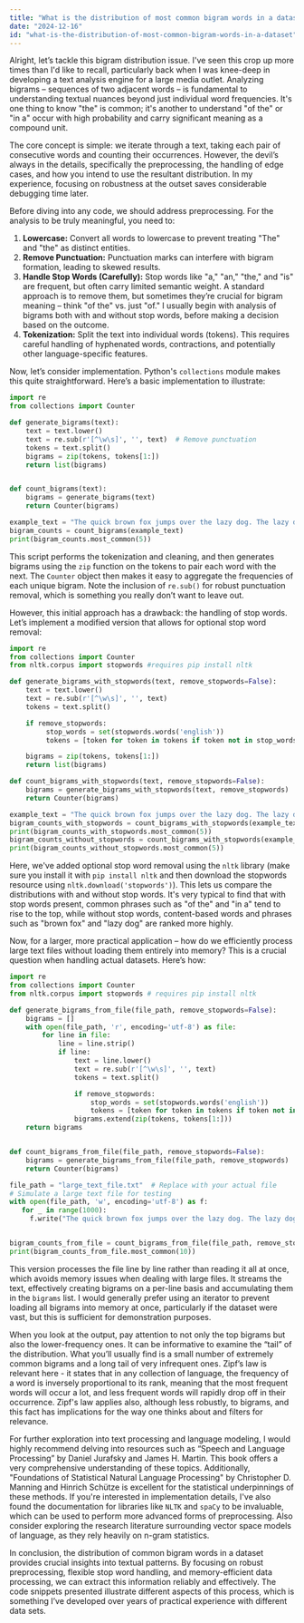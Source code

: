 ```yaml
---
title: "What is the distribution of most common bigram words in a dataset?"
date: "2024-12-16"
id: "what-is-the-distribution-of-most-common-bigram-words-in-a-dataset"
---
```


Alright, let’s tackle this bigram distribution issue. I've seen this crop up more times than I'd like to recall, particularly back when I was knee-deep in developing a text analysis engine for a large media outlet. Analyzing bigrams – sequences of two adjacent words – is fundamental to understanding textual nuances beyond just individual word frequencies. It's one thing to know "the" is common; it's another to understand "of the" or "in a" occur with high probability and carry significant meaning as a compound unit.

The core concept is simple: we iterate through a text, taking each pair of consecutive words and counting their occurrences. However, the devil’s always in the details, specifically the preprocessing, the handling of edge cases, and how you intend to use the resultant distribution. In my experience, focusing on robustness at the outset saves considerable debugging time later.

Before diving into any code, we should address preprocessing. For the analysis to be truly meaningful, you need to:

1.  **Lowercase:** Convert all words to lowercase to prevent treating "The" and "the" as distinct entities.
2.  **Remove Punctuation:** Punctuation marks can interfere with bigram formation, leading to skewed results.
3.  **Handle Stop Words (Carefully):** Stop words like "a," "an," "the," and "is" are frequent, but often carry limited semantic weight. A standard approach is to remove them, but sometimes they’re crucial for bigram meaning – think "of the" vs. just "of." I usually begin with analysis of bigrams both with and without stop words, before making a decision based on the outcome.
4.  **Tokenization:** Split the text into individual words (tokens). This requires careful handling of hyphenated words, contractions, and potentially other language-specific features.

Now, let’s consider implementation. Python's `collections` module makes this quite straightforward. Here’s a basic implementation to illustrate:

```python
import re
from collections import Counter

def generate_bigrams(text):
    text = text.lower()
    text = re.sub(r'[^\w\s]', '', text)  # Remove punctuation
    tokens = text.split()
    bigrams = zip(tokens, tokens[1:])
    return list(bigrams)


def count_bigrams(text):
    bigrams = generate_bigrams(text)
    return Counter(bigrams)

example_text = "The quick brown fox jumps over the lazy dog. The lazy dog, well, it's very lazy."
bigram_counts = count_bigrams(example_text)
print(bigram_counts.most_common(5))
```

This script performs the tokenization and cleaning, and then generates bigrams using the `zip` function on the tokens to pair each word with the next. The `Counter` object then makes it easy to aggregate the frequencies of each unique bigram. Note the inclusion of `re.sub()` for robust punctuation removal, which is something you really don’t want to leave out.

However, this initial approach has a drawback: the handling of stop words. Let’s implement a modified version that allows for optional stop word removal:

```python
import re
from collections import Counter
from nltk.corpus import stopwords #requires pip install nltk

def generate_bigrams_with_stopwords(text, remove_stopwords=False):
    text = text.lower()
    text = re.sub(r'[^\w\s]', '', text)
    tokens = text.split()

    if remove_stopwords:
         stop_words = set(stopwords.words('english'))
         tokens = [token for token in tokens if token not in stop_words]

    bigrams = zip(tokens, tokens[1:])
    return list(bigrams)

def count_bigrams_with_stopwords(text, remove_stopwords=False):
    bigrams = generate_bigrams_with_stopwords(text, remove_stopwords)
    return Counter(bigrams)

example_text = "The quick brown fox jumps over the lazy dog. The lazy dog, well, it's very lazy."
bigram_counts_with_stopwords = count_bigrams_with_stopwords(example_text, remove_stopwords=True)
print(bigram_counts_with_stopwords.most_common(5))
bigram_counts_without_stopwords = count_bigrams_with_stopwords(example_text)
print(bigram_counts_without_stopwords.most_common(5))
```

Here, we've added optional stop word removal using the `nltk` library (make sure you install it with `pip install nltk` and then download the stopwords resource using `nltk.download('stopwords')`). This lets us compare the distributions with and without stop words. It's very typical to find that with stop words present, common phrases such as "of the" and "in a" tend to rise to the top, while without stop words, content-based words and phrases such as "brown fox" and "lazy dog" are ranked more highly.

Now, for a larger, more practical application – how do we efficiently process large text files without loading them entirely into memory? This is a crucial question when handling actual datasets. Here’s how:

```python
import re
from collections import Counter
from nltk.corpus import stopwords # requires pip install nltk

def generate_bigrams_from_file(file_path, remove_stopwords=False):
    bigrams = []
    with open(file_path, 'r', encoding='utf-8') as file:
        for line in file:
            line = line.strip()
            if line:
                text = line.lower()
                text = re.sub(r'[^\w\s]', '', text)
                tokens = text.split()

                if remove_stopwords:
                    stop_words = set(stopwords.words('english'))
                    tokens = [token for token in tokens if token not in stop_words]
                bigrams.extend(zip(tokens, tokens[1:]))
    return bigrams


def count_bigrams_from_file(file_path, remove_stopwords=False):
    bigrams = generate_bigrams_from_file(file_path, remove_stopwords)
    return Counter(bigrams)

file_path = "large_text_file.txt"  # Replace with your actual file
# Simulate a large text file for testing
with open(file_path, 'w', encoding='utf-8') as f:
   for _ in range(1000):
     f.write("The quick brown fox jumps over the lazy dog. The lazy dog, well, it's very lazy.\n")


bigram_counts_from_file = count_bigrams_from_file(file_path, remove_stopwords=True)
print(bigram_counts_from_file.most_common(10))
```

This version processes the file line by line rather than reading it all at once, which avoids memory issues when dealing with large files. It streams the text, effectively creating bigrams on a per-line basis and accumulating them in the `bigrams` list. I would generally prefer using an iterator to prevent loading all bigrams into memory at once, particularly if the dataset were vast, but this is sufficient for demonstration purposes.

When you look at the output, pay attention to not only the top bigrams but also the lower-frequency ones. It can be informative to examine the “tail” of the distribution. What you’ll usually find is a small number of extremely common bigrams and a long tail of very infrequent ones. Zipf’s law is relevant here - it states that in any collection of language, the frequency of a word is inversely proportional to its rank, meaning that the most frequent words will occur a lot, and less frequent words will rapidly drop off in their occurrence. Zipf's law applies also, although less robustly, to bigrams, and this fact has implications for the way one thinks about and filters for relevance.

For further exploration into text processing and language modeling, I would highly recommend delving into resources such as “Speech and Language Processing” by Daniel Jurafsky and James H. Martin. This book offers a very comprehensive understanding of these topics. Additionally, "Foundations of Statistical Natural Language Processing" by Christopher D. Manning and Hinrich Schütze is excellent for the statistical underpinnings of these methods. If you're interested in implementation details, I've also found the documentation for libraries like `NLTK` and `spaCy` to be invaluable, which can be used to perform more advanced forms of preprocessing. Also consider exploring the research literature surrounding vector space models of language, as they rely heavily on n-gram statistics.

In conclusion, the distribution of common bigram words in a dataset provides crucial insights into textual patterns. By focusing on robust preprocessing, flexible stop word handling, and memory-efficient data processing, we can extract this information reliably and effectively. The code snippets presented illustrate different aspects of this process, which is something I’ve developed over years of practical experience with different data sets.
